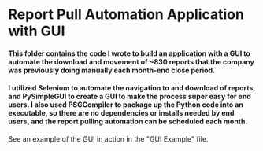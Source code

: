 # Report Pull Automation Application with GUI
#### This folder contains the code I wrote to build an application with a GUI to automate the download and movement of ~830 reports that the company was previously doing manually each month-end close period.
#### I utilized Selenium to automate the navigation to and download of reports, and PySimpleGUI to create a GUI to make the process super easy for end users. I also used PSGCompiler to package up the Python code into an executable, so there are no dependencies or installs needed by end users, and the report pulling automation can be scheduled each month.
See an example of the GUI in action in the "GUI Example" file.
